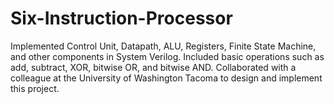 # Six-Instruction-Processor
Implemented Control Unit, Datapath, ALU, Registers, Finite State Machine, and other components in System Verilog. Included basic operations such as add, subtract, XOR, bitwise OR, and bitwise AND. Collaborated with a colleague at the University of Washington Tacoma to design and implement this project. 
